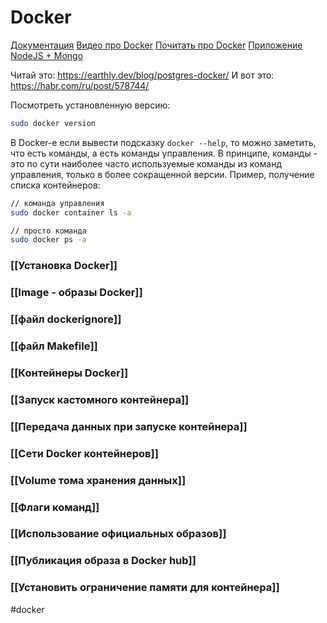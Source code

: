# Docker

[Документация](https://docs.docker.com/engine/install/ubuntu/)
[Видео про Docker](https://www.youtube.com/watch?v=n9uCgUzfeRQ)
[Почитать про Docker](https://losst.ru/zapusk-kontejnera-docker)
[Приложение NodeJS + Mongo](https://docs.docker.com/language/nodejs/develop/)

Читай это: https://earthly.dev/blog/postgres-docker/
И вот это: https://habr.com/ru/post/578744/

Посмотреть установленную версию:
```bash
sudo docker version
```

В Docker-e если вывести подсказку `docker --help`, то можно заметить, что есть команды, а есть команды управления. В принципе, команды - это по сути наиболее часто используемые команды из команд управления, только в более сокращенной версии. Пример, получение списка контейнеров:

```bash
// команда управления
sudo docker container ls -a

// просто команда
sudo docker ps -a
```

### [[Установка Docker]]

### [[Image - образы Docker]]
### [[файл dockerignore]]
### [[файл Makefile]]
### [[Контейнеры Docker]]
### [[Запуск кастомного контейнера]]
### [[Передача данных при запуске контейнера]]
### [[Сети Docker контейнеров]]
### [[Volume тома хранения данных]]
### [[Флаги команд]]
### [[Использование официальных образов]]
### [[Публикация образа в Docker hub]]
### [[Установить ограничение памяти для контейнера]]

#docker